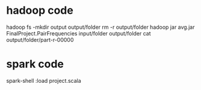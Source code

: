 # hadoop code
hadoop fs -mkdir output output/folder
rm -r output/folder
hadoop jar avg.jar FinalProject.PairFrequencies input/folder output/folder
cat output/folder/part-r-00000

# spark code
spark-shell
:load project.scala
